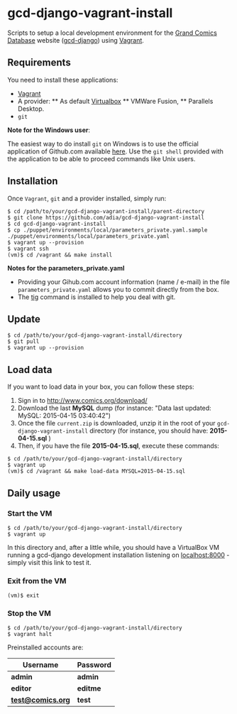 # gcd-django-vagrant-install
Scripts to setup a local development environment for the [Grand Comics Database](http://www.comics.org/) website ([gcd-django](https://github.com/GrandComicsDatabase/gcd-django/)) using [Vagrant](https://www.vagrantup.com/).

## Requirements

You need to install these applications:

* [Vagrant](https://www.vagrantup.com/downloads.html)
* A provider:
** As default [Virtualbox](https://virtualbox.org/wiki/Downloads) 
** VMWare Fusion,
** Parallels Desktop.
* `git`

**Note for the Windows user**:

The easiest way to do install `git` on Windows is to use the official application of Github.com available [here](https://windows.github.com/).
Use the `git shell` provided with the application to be able to proceed commands like Unix users.

## Installation

Once `Vagrant`, `git` and a provider installed, simply run:

```shell
$ cd /path/to/your/gcd-django-vagrant-install/parent-directory
$ git clone https://github.com/adia/gcd-django-vagrant-install
$ cd gcd-django-vagrant-install
$ cp ./puppet/environments/local/parameters_private.yaml.sample ./puppet/environments/local/parameters_private.yaml
$ vagrant up --provision
$ vagrant ssh
(vm)$ cd /vagrant && make install
```

**Notes for the parameters_private.yaml**

* Providing your Gihub.com account information (name / e-mail) in the file `parameters_private.yaml` allows you to commit directly from the box.
* The [tig](http://jonas.nitro.dk/tig/manual.html) command is installed to help you deal with git.

## Update

```shell
$ cd /path/to/your/gcd-django-vagrant-install/directory
$ git pull
$ vagrant up --provision
```

## Load data

If you want to load data in your box, you can follow these steps:

1. Sign in to http://www.comics.org/download/ 
2. Download the last **MySQL** dump (for instance: "Data last updated: MySQL: 2015-04-15 03:40:42")
3. Once the file `current.zip` is downloaded, unzip it in the root of your `gcd-django-vagrant-install` directory (for instance, you should have: **2015-04-15.sql** )
4. Then, if you have the file **2015-04-15.sql**, execute these commands:

```shell
$ cd /path/to/your/gcd-django-vagrant-install/directory
$ vagrant up
(vm)$ cd /vagrant && make load-data MYSQL=2015-04-15.sql
```

## Daily usage

### Start the VM

```shell
$ cd /path/to/your/gcd-django-vagrant-install/directory
$ vagrant up
```

In this directory and, after a little while, you should have a VirtualBox VM running a gcd-django development installation listening on [localhost:8000](http://localhost:8000/) - simply visit this link to test it.

### Exit from the VM

```shell
(vm)$ exit
```

### Stop the VM

```shell
$ cd /path/to/your/gcd-django-vagrant-install/directory
$ vagrant halt
```

Preinstalled accounts are:

Username | Password
---------|---------
**admin** | **admin**
**editor** | **editme**
**test@comics.org** | **test**